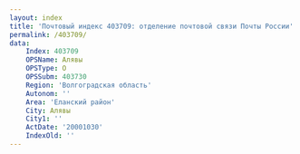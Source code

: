```yaml
---
layout: index
title: 'Почтовый индекс 403709: отделение почтовой связи Почты России'
permalink: /403709/
data:
    Index: 403709
    OPSName: Алявы
    OPSType: О
    OPSSubm: 403730
    Region: 'Волгоградская область'
    Autonom: ''
    Area: 'Еланский район'
    City: Алявы
    City1: ''
    ActDate: '20001030'
    IndexOld: ''
---
```

